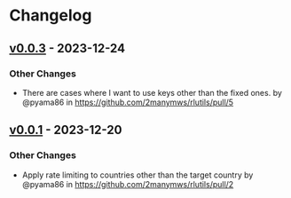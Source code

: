 # Changelog

## [v0.0.3](https://github.com/2manymws/rlutils/compare/v0.0.2...v0.0.3) - 2023-12-24
### Other Changes
- There are cases where I want to use keys other than the fixed ones. by @pyama86 in https://github.com/2manymws/rlutils/pull/5

## [v0.0.1](https://github.com/2manymws/rlutils/commits/v0.0.1) - 2023-12-20
### Other Changes
- Apply rate limiting to countries other than the target country by @pyama86 in https://github.com/2manymws/rlutils/pull/2

